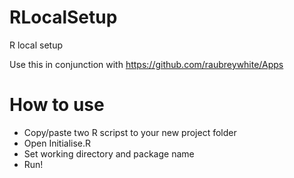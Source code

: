 # RLocalSetup
R local setup

Use this in conjunction with https://github.com/raubreywhite/Apps

# How to use

* Copy/paste two R scripst to your new project folder
* Open Initialise.R
* Set working directory and package name
* Run!
